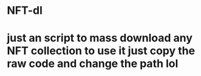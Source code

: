 # NFT-dl

# just an script to mass download any NFT collection to use it just copy the raw code and change the path lol 
